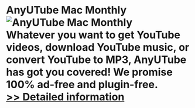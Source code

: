 # AnyUTube Mac Monthly<br />![AnyUTube Mac Monthly](https://mycommerce.akamaized.net/api/pimages/P300786820/BIG/300786820.PNG)<br />Whatever you want to get YouTube videos, download YouTube music, or convert YouTube to MP3, AnyUTube has got you covered! We promise 100% ad-free and plugin-free.<br />[>> Detailed information](https://secure.shareit.com/shareit/product.html?productid=300786820&affiliateid=200057808)